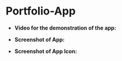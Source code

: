 # Portfolio-App

* **Video for the demonstration of the app:**

* **Screenshot of App:**

* **Screenshot of App Icon:**
